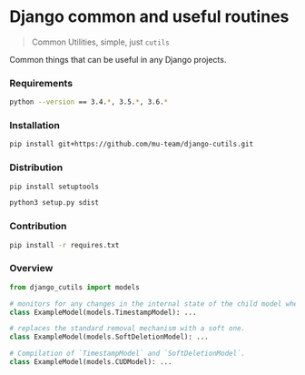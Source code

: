 Django common and useful routines
===============================
> Common Utilities, simple, just `cutils`

Common things that can be useful in any Django projects.

### Requirements

```bash
python --version == 3.4.*, 3.5.*, 3.6.*
```

### Installation

```bash
pip install git+https://github.com/mu-team/django-cutils.git
```

### Distribution

```bash
pip install setuptools

python3 setup.py sdist
```

### Contribution

```bash
pip install -r requires.txt
```

### Overview

```python
from django_cutils import models

# monitors for any changes in the internal state of the child model when save and update.
class ExampleModel(models.TimestampModel): ...

# replaces the standard removal mechanism with a soft one.
class ExampleModel(models.SoftDeletionModel): ...

# Compilation of `TimestampModel` and `SoftDeletionModel`.
class ExampleModel(models.CUDModel): ...
```
